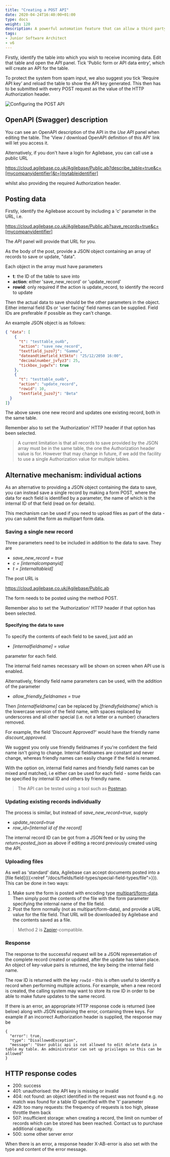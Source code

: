```yaml
---
title: "Creating a POST API"
date: 2020-04-24T16:40:00+01:00
type: docs
weight: 120
description: A powerful automation feature that can allow a third party system to POST data in to Agilebase.
tags:
- Junior Software Architect
- v6
---
```


Firstly, identify the table into which you wish to receive incoming data. Edit that table and open the _API_ panel. Tick 'Public form or API data entry’, which will create an API for the table.

To protect the system from spam input, we also suggest you tick 'Require API key’ and reload the table to show the API key generated. This then has to be submitted with every POST request as the value of the HTTP Authorization header.

![Configuring the POST API](/incoming-data-api-new.png)

## OpenAPI (Swagger) description

You can see an OpenAPI description of the API in the _Use API_ panel when editing the table. The 'View / download OpenAPI definition of this API' link will let you access it.

Alternatively, if you don't have a login for Agilebase, you can call use a public URL

https://cloud.agilebase.co.uk/Agilebase/Public.ab?describe_table=true&c=[mycompanyidentifier]&t=[mytableidentifier]

whilst also providing the required Authorization header.

## Posting data

Firstly, identify the Agilebase account by including a 'c' parameter in the URL, i.e.

https://cloud.agilebase.co.uk/Agilebase/Public.ab?save_records=true&c=[mycompanyidentifier]

The _API_ panel will provide that URL for you.

As the body of the post, provide a JSON object containing an array of records to save or update, "data".

Each object in the array must have parameters

* **t**: the ID of the table to save into
* **action**: either 'save_new_record' or 'update_record'
* **rowid**: only required if the action is update_record, to identify the record to update

Then the actual data to save should be the other parameters in the object. Either internal field IDs or 'user facing' field names can be supplied. Field IDs are preferable if possible as they can't change.

An example JSON object is as follows:

```JSON
{ "data": [
    {
      "t": "testtable_ou4b",
      "action": "save_new_record",
      "textfield_juzo7j": "Gamma",
      "dateandtimefield_kt5kto": "25/12/2050 16:00", 
      "decimalnumber_jvfyz3": 25,
      "tickbox_jugw7x": true
    },
    {
      "t": "testtable_ou4b",
      "action": "update_record",
      "rowid": 10,
      "textfield_juzo7j": "Beta"
  }
]}
```

The above saves one new record and updates one existing record, both in the same table.

Remember also to set the 'Authorization' HTTP header if that option has been selected.

> A current limitation is that all records to save provided by the JSON array must be in the same table, the one the Authorization header value is for.
> However that may change in future, if we add the facility to use a single Authorization value for multiple tables.

## Alternative mechanism: individual actions

As an alternative to providing a JSON object containing the data to save, you can instead save a single record by making a form POST, where the data for each field is identified by a parameter, the name of which is the internal ID of that field (read on for details).

This mechanism can be used if you need to upload files as part of the data - you can submit the form as multipart form data.

### Saving a single new record

Three parameters need to be included in addition to the data to save. They are

* _save_new_record = true_
* _c = [internalcompanyid]_
* _t = [internaltableid]_

The post URL is

https://cloud.agilebase.co.uk/Agilebase/Public.ab

The form needs to be posted using the method POST.

Remember also to set the 'Authorization' HTTP header if that option has been selected.

#### Specifying the data to save
To specify the contents of each field to be saved, just add an 
* _[internalfieldname] = value_

parameter for each field.

The internal field names necessary will be shown on screen when API use is enabled.

Alternatively, friendly field name parameters can be used, with the addition of the parameter
* _allow_friendly_fieldnames = true_

Then _[internalfieldname]_ can be replaced by _[friendlyfieldname]_ which is the lowercase version of the field name, with spaces replaced by underscores and all other special (i.e. not a letter or a number) characters removed.

For example, the field 'Discount Approved?' would have the friendly name _discount_approved_.

We suggest you only use friendly fieldnames if you're confident the field name isn't going to change. Internal fieldnames are constant and never change, whereas friendly names can easily change if the field is renamed.

With the option on, internal field names and friendly field names can be mixed and matched, i.e either can be used for each field - some fields can be specified by internal ID and others by friendly name.

> The API can be tested using a tool such as [Postman](https://www.postman.com).

### Updating existing records individually
The process is similar, but instead of _save_new_record=true_, supply 
* _update_record=true_
* _row_id=[internal id of the record]_

The internal record ID can be got from a JSON feed or by using the _return=posted_json_ as above if editing a record previously created using the API.

### Uploading files
As well as 'standard' data, Agilebase can accept documents posted into a [file field]({{<relref "/docs/fields/field-types/special-field-types/file">}}). This can be done in two ways:

1) Make sure the form is posted with encoding type [multipart/form-data](https://developer.mozilla.org/en-US/docs/Web/HTTP/Methods/POST). Then simply post the contents of the file with the form parameter specifying the internal name of the file field.
2) Post the form normally (not as multipart/form-data), and provide a URL value for the file field. That URL will be downloaded by Agilebase and the contents saved as a file.
> Method 2 is [Zapier](https://www.zapier.com)-compatible.

### Response

The response to the successful request will be a JSON representation of the complete record created or updated, after the update has taken place. An object of key-value pairs is returned, the key being the internal field name.

The row ID is returned with the key `rowId` - this is often useful to identify a record when performing multiple actions. For example, when a new record is created, the calling system may want to store its row ID in order to be able to make future updates to the same record.

If there is an error, an appropriate HTTP response code is returned (see below) along with JSON explaining the error, containing three keys. For example if an incorrect Authorization header is supplied, the response may be

```
{
  "error": true,
  "type": "DisallowedException",
  "message": "User public api is not allowed to edit delete data in table my table. An administrator can set up privileges so this can be allowed"
}
```

## HTTP response codes
* 200: success
* 401: unauthorised: the API key is missing or invalid
* 404: not found: an object identified in the request was not found e.g. no match was found for a table ID specified with the 't' parameter
* 429: too many requests: the frequency of requests is too high, please throttle them back
* 507: insufficient storage: when creating a record, the limit on number of records which can be stored has been reached. Contact us to purchase additional capacity.
* 500: some other server error

When there is an error, a response header X-AB-error is also set with the type and content of the error message.

